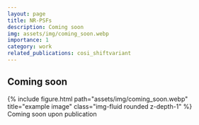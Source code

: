 ```yaml
---
layout: page
title: NR-PSFs
description: Coming soon
img: assets/img/coming_soon.webp
importance: 1
category: work
related_publications: cosi_shiftvariant
---
```



## Coming soon

<div class="row">
    <div class="col-sm mt-3 mt-md-0">
        {% include figure.html path="assets/img/coming_soon.webp" title="example image" class="img-fluid rounded z-depth-1" %}
    </div>
</div>
<div class="caption">
    Coming soon upon publication
</div>